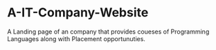 # A-IT-Company-Website
A Landing page of an company that provides coueses of Programming Languages along with Placement opportunuties.
